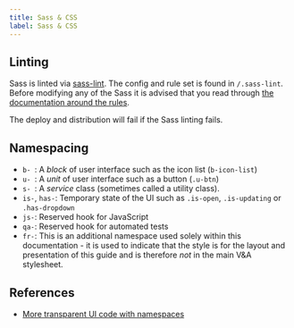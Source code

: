 ```yaml
---
title: Sass & CSS
label: Sass & CSS
---
```


## Linting

Sass is linted via [sass-lint](https://github.com/sasstools/sass-lint/tree/master). The config and rule set is found in `/.sass-lint`. Before modifying any of the Sass it is advised that you read through [the documentation around the rules](https://github.com/sasstools/sass-lint/blob/master/docs/rules/).

The deploy and distribution will fail if the Sass linting fails.

## Namespacing

- `b- `: A _block_ of user interface such as the icon list (`b-icon-list`)
- `u- `: A _unit_ of user interface such as a button (`.u-btn`)
- `s- `: A _service_ class (sometimes called a utility class).
- `is-`, `has-`: Temporary state of the UI such as `.is-open`, `.is-updating` or `.has-dropdown`
- `js-`: Reserved hook for JavaScript
- `qa-`: Reserved hook for automated tests
- `fr-`: This is an additional namespace used solely within this documentation - it is used to indicate that the style is for the layout and presentation of this guide and is therefore _not_ in the main V&A stylesheet.

## References

- [More transparent UI code with namespaces](https://csswizardry.com/2015/03/more-transparent-ui-code-with-namespaces/)
